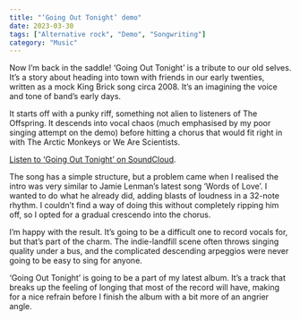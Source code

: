 ```yaml
---
title: "‘Going Out Tonight’ demo"
date: 2023-03-30
tags: ["Alternative rock", "Demo", "Songwriting"]
category: "Music"
---
```

Now I’m back in the saddle! ‘Going Out Tonight’ is a tribute to our old selves. It’s a story about heading into town with friends in our early twenties, written as a mock King Brick song circa 2008. It’s an imagining the voice and tone of band’s early days.

It starts off with a punky riff, something not alien to listeners of The Offspring. It descends into vocal chaos (much emphasised by my poor singing attempt on the demo) before hitting a chorus that would fit right in with The Arctic Monkeys or We Are Scientists.

[Listen to ‘Going Out Tonight’ on SoundCloud](https://soundcloud.com/jackgutts/gngttnght-230310).

The song has a simple structure, but a problem came when I realised the intro was very similar to Jamie Lenman’s latest song ‘Words of Love’. I wanted to do what he already did, adding blasts of loudness in a 32-note rhythm. I couldn’t find a way of doing this without completely ripping him off, so I opted for a gradual crescendo into the chorus.

I’m happy with the result. It’s going to be a difficult one to record vocals for, but that’s part of the charm. The indie-landfill scene often throws singing quality under a bus, and the complicated descending arpeggios were never going to be easy to sing for anyone.

‘Going Out Tonight’ is going to be a part of my latest album. It’s a track that breaks up the feeling of longing that most of the record will have, making for a nice refrain before I finish the album with a bit more of an angrier angle.

